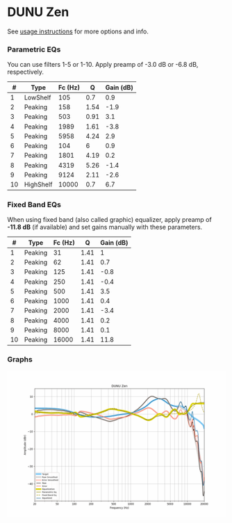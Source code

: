 # DUNU Zen
See [usage instructions](https://github.com/jaakkopasanen/AutoEq#usage) for more options and info.

### Parametric EQs
You can use filters 1-5 or 1-10. Apply preamp of -3.0 dB or -6.8 dB, respectively.

|   # | Type      |   Fc (Hz) |    Q |   Gain (dB) |
|-----|-----------|-----------|------|-------------|
|   1 | LowShelf  |       105 | 0.7  |         0.9 |
|   2 | Peaking   |       158 | 1.54 |        -1.9 |
|   3 | Peaking   |       503 | 0.91 |         3.1 |
|   4 | Peaking   |      1989 | 1.61 |        -3.8 |
|   5 | Peaking   |      5958 | 4.24 |         2.9 |
|   6 | Peaking   |       104 | 6    |         0.9 |
|   7 | Peaking   |      1801 | 4.19 |         0.2 |
|   8 | Peaking   |      4319 | 5.26 |        -1.4 |
|   9 | Peaking   |      9124 | 2.11 |        -2.6 |
|  10 | HighShelf |     10000 | 0.7  |         6.7 |

### Fixed Band EQs
When using fixed band (also called graphic) equalizer, apply preamp of **-11.8 dB** (if available) and set gains manually with these parameters.

|   # | Type    |   Fc (Hz) |    Q |   Gain (dB) |
|-----|---------|-----------|------|-------------|
|   1 | Peaking |        31 | 1.41 |         1   |
|   2 | Peaking |        62 | 1.41 |         0.7 |
|   3 | Peaking |       125 | 1.41 |        -0.8 |
|   4 | Peaking |       250 | 1.41 |        -0.4 |
|   5 | Peaking |       500 | 1.41 |         3.5 |
|   6 | Peaking |      1000 | 1.41 |         0.4 |
|   7 | Peaking |      2000 | 1.41 |        -3.4 |
|   8 | Peaking |      4000 | 1.41 |         0.2 |
|   9 | Peaking |      8000 | 1.41 |         0.1 |
|  10 | Peaking |     16000 | 1.41 |        11.8 |

### Graphs
![](./DUNU%20Zen.png)
